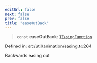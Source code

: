 ```yaml
---
editUrl: false
next: false
prev: false
title: "easeOutBack"
---
```


> `const` **easeOutBack**: [`TEasingFunction`](/api/fabric/namespaces/util/type-aliases/teasingfunction/)

Defined in: [src/util/animation/easing.ts:264](https://github.com/fabricjs/fabric.js/blob/9a792f4b7b8031f02ec7ea4ce8c99f810e45cfec/src/util/animation/easing.ts#L264)

Backwards easing out
